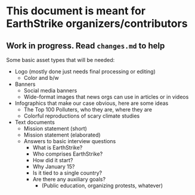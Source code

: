 # This document is meant for EarthStrike organizers/contributors
## Work in progress. Read `changes.md` to help

Some basic asset types that will be needed:
* Logo (mostly done just needs final processing or editing)
    * Color and b/w
* Banners
    * Social media banners
    * Wide-format images that news orgs can use in articles or in videos
* Infographics that make our case obvious, here are some ideas
    * The Top 100 Polluters, who they are, where they are
    * Colorful reproductions of scary climate studies
* Text documents
    * Mission statement (short)
    * Mission statement (elaborated)
    * Answers to basic interview questions
        * What is EarthStrike?
        * Who comprises EarthStrike?
        * How did it start?
        * Why January 15?
        * Is it tied to a single country?
        * Are there any auxiliary goals?
            * (Public education, organizing protests, whatever)


